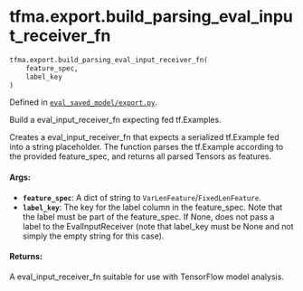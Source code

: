 <div itemscope itemtype="http://developers.google.com/ReferenceObject">
<meta itemprop="name" content="tfma.export.build_parsing_eval_input_receiver_fn" />
<meta itemprop="path" content="Stable" />
</div>

# tfma.export.build_parsing_eval_input_receiver_fn

``` python
tfma.export.build_parsing_eval_input_receiver_fn(
    feature_spec,
    label_key
)
```



Defined in [`eval_saved_model/export.py`](https://github.com/tensorflow/model-analysis/tree/master/tensorflow_model_analysis/eval_saved_model/export.py).

<!-- Placeholder for "Used in" -->

Build a eval_input_receiver_fn expecting fed tf.Examples.

Creates a eval_input_receiver_fn that expects a serialized tf.Example fed
into a string placeholder.  The function parses the tf.Example according to
the provided feature_spec, and returns all parsed Tensors as features.

#### Args:

* <b>`feature_spec`</b>: A dict of string to `VarLenFeature`/`FixedLenFeature`.
* <b>`label_key`</b>: The key for the label column in the feature_spec. Note that the
    label must be part of the feature_spec. If None, does not pass a label to
    the EvalInputReceiver (note that label_key must be None and not simply the
    empty string for this case).


#### Returns:

A eval_input_receiver_fn suitable for use with TensorFlow model analysis.